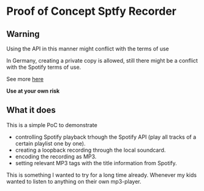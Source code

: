 # Proof of Concept Sptfy Recorder

## Warning 
Using the API in this manner might conflict with the terms of use

In Germany, creating a private copy is allowed, still there might be a conflict with the Spotify terms of use.

See more [here](https://praxistipps.chip.de/musik-legal-bei-spotify-aufnehmen-alle-infos-im-ueberblick_135696)

**Use at your own risk**

## What it does

This is a simple PoC to demonstrate 
- controlling Spotify playback trhough the Spotify API (play all tracks of a certain playlist one by one).
- creating a loopback recording through the local soundcard.
- encoding the recording as MP3.
- setting relevant MP3 tags with the title information from Spotify.

This is something I wanted to try for a long time already. Whenever my kids wanted to listen to anything on their own mp3-player.